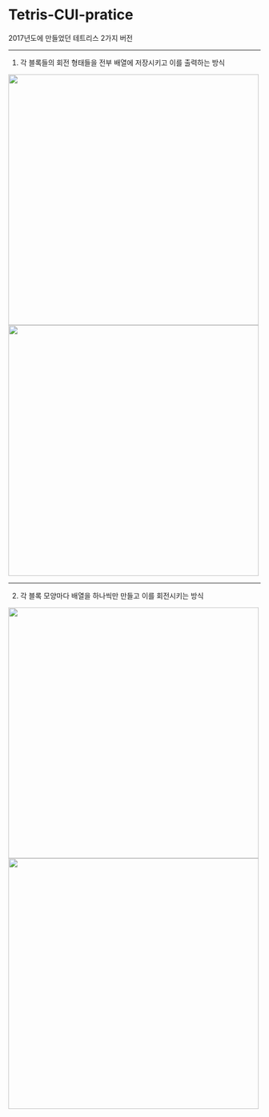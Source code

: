 # Tetris-CUI-pratice
2017년도에 만들었던 테트리스 2가지 버전

----

1. 각 블록들의 회전 형태들을 전부 배열에 저장시키고 이를 출력하는 방식

<img src ="https://github.com/kdw7921/Tetris-CUI-pratice/assets/34418693/eca6ce93-69d9-4b33-bef5-14f030bc6796" width="500">

<img src ="https://github.com/kdw7921/Tetris-CUI-pratice/assets/34418693/08ce05c8-2867-4dbe-9de9-b21cd7a4960c" width="500">

----

2. 각 블록 모양마다 배열을 하나씩만 만들고 이를 회전시키는 방식

<img src ="https://github.com/kdw7921/Tetris-CUI-pratice/assets/34418693/21914284-110f-4fbb-a132-940eb7764efd" width="500">

<img src ="https://github.com/kdw7921/Tetris-CUI-pratice/assets/34418693/5842ea9a-d324-41f9-9821-4790d4e01539" width="500">
